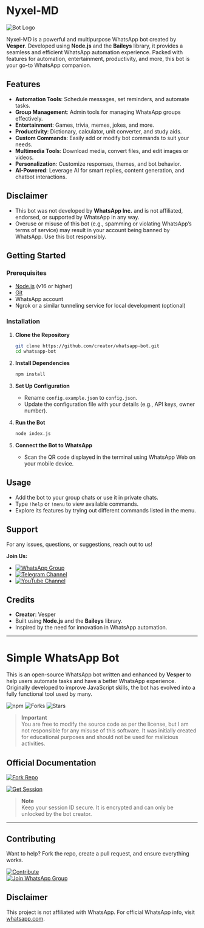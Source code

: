 # Nyxel-MD

![Bot Logo](https://files.catbox.moe/lk6ujc.webp)

Nyxel-MD is a powerful and multipurpose WhatsApp bot created by **Vesper**. Developed using **Node.js** and the **Baileys** library, it provides a seamless and efficient WhatsApp automation experience. Packed with features for automation, entertainment, productivity, and more, this bot is your go-to WhatsApp companion.

## Features

- **Automation Tools**: Schedule messages, set reminders, and automate tasks.
- **Group Management**: Admin tools for managing WhatsApp groups effectively.
- **Entertainment**: Games, trivia, memes, jokes, and more.
- **Productivity**: Dictionary, calculator, unit converter, and study aids.
- **Custom Commands**: Easily add or modify bot commands to suit your needs.
- **Multimedia Tools**: Download media, convert files, and edit images or videos.
- **Personalization**: Customize responses, themes, and bot behavior.
- **AI-Powered**: Leverage AI for smart replies, content generation, and chatbot interactions.

## Disclaimer

- This bot was not developed by **WhatsApp Inc.** and is not affiliated, endorsed, or supported by WhatsApp in any way.
- Overuse or misuse of this bot (e.g., spamming or violating WhatsApp’s terms of service) may result in your account being banned by WhatsApp. Use this bot responsibly.

## Getting Started

### Prerequisites

- [Node.js](https://nodejs.org) (v16 or higher)
- [Git](https://git-scm.com)
- WhatsApp account
- Ngrok or a similar tunneling service for local development (optional)

### Installation

1. **Clone the Repository**
    ```bash
    git clone https://github.com/creator/whatsapp-bot.git
    cd whatsapp-bot
    ```

2. **Install Dependencies**
    ```bash
    npm install
    ```

3. **Set Up Configuration**
    - Rename `config.example.json` to `config.json`.
    - Update the configuration file with your details (e.g., API keys, owner number).

4. **Run the Bot**
    ```bash
    node index.js
    ```

5. **Connect the Bot to WhatsApp**
    - Scan the QR code displayed in the terminal using WhatsApp Web on your mobile device.

## Usage

- Add the bot to your group chats or use it in private chats.
- Type `!help` or `!menu` to view available commands.
- Explore its features by trying out different commands listed in the menu.

## Support

For any issues, questions, or suggestions, reach out to us!

**Join Us:**
- [![WhatsApp Group](https://img.shields.io/badge/Join_WhatsApp_Group-25D366?style=for-the-badge&logo=whatsapp&logoColor=white)](https://chat.whatsapp.com/KGvpmV0rmuEIuYboaDL3xD)
- [![Telegram Channel](https://img.shields.io/badge/Join_Telegram_Channel-2CA5E0?style=for-the-badge&logo=telegram&logoColor=white)](https://t.me/Nyxel_Tech)
- [![YouTube Channel](https://img.shields.io/badge/Subscribe_YouTube-FF0000?style=for-the-badge&logo=youtube&logoColor=white)](https://youtube.com/@nyxeltech?si=pMPcYTQd1CmuKOFx)

## Credits

- **Creator**: Vesper
- Built using **Node.js** and the **Baileys** library.
- Inspired by the need for innovation in WhatsApp automation.

---

# Simple WhatsApp Bot

This is an open-source WhatsApp bot written and enhanced by **Vesper** to help users automate tasks and have a better WhatsApp experience. Originally developed to improve JavaScript skills, the bot has evolved into a fully functional tool used by many.

![npm](https://img.shields.io/npm/dm/whatsapp-utils)
![Forks](https://img.shields.io/github/forks/NyxelTech/whatsapp-bot?style=social)
![Stars](https://img.shields.io/github/stars/NyxelTech/whatsapp-bot?style=social)

> **Important**  
> You are free to modify the source code as per the license, but I am not responsible for any misuse of this software. It was initially created for educational purposes and should not be used for malicious activities.

## Official Documentation

[![Fork Repo](https://img.shields.io/badge/Fork_Repo-black?style=for-the-badge&logo=github&logoColor=white)](https://github.com/[creator]/whatsapp-bot/fork)

[![Get Session](https://img.shields.io/badge/Get_Session-black?style=for-the-badge&logo=whatsapp&logoColor=white)](https://bit.ly/session-link)

> **Note**  
> Keep your session ID secure. It is encrypted and can only be unlocked by the bot creator.

---

## Contributing

Want to help? Fork the repo, create a pull request, and ensure everything works.

[![Contribute](https://img.shields.io/badge/CONTRIBUTE-black?style=for-the-badge&logo=github&logoColor=white)](https://github.com/NyxelTech/whatsapp-bot/blob/master/.github/contributing.md)  
[![Join WhatsApp Group](https://img.shields.io/badge/Join_WhatsApp-black?style=for-the-badge&logo=whatsapp&logoColor=white)](https://chat.whatsapp.com/KGvpmV0rmuEIuYboaDL3xD)

## Disclaimer

This project is not affiliated with WhatsApp. For official WhatsApp info, visit [whatsapp.com](https://whatsapp.com).
